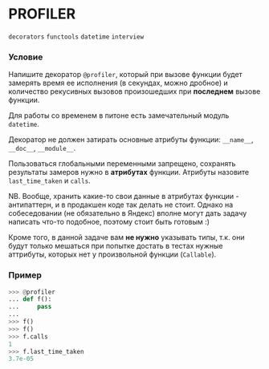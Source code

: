# PROFILER

`decorators` `functools` `datetime` `interview`

### Условие

Напишите декоратор `@profiler`, который при вызове функции будет замерять время ее исполнения
(в секундах, можно дробное) и количество рекусивных вызовов произошедших при **последнем** вызове функции.

Для работы со временем в питоне есть замечательный модуль `datetime`.

Декоратор не должен затирать основные атрибуты функции: `__name__`, `__doc__`, `__module__`.

Пользоваться глобальными переменными запрещено, сохранять результаты замеров нужно в **атрибутах** функции.
Атрибуты назовите `last_time_taken` и `calls`.

NB. Вообще, хранить какие-то свои данные в атрибутах функции - антипаттерн, и в продакшен коде так делать не стоит.
Однако на собеседовании (не обязательно в Яндекс) вполне могут дать задачу написать что-то подобное,
поэтому стоит быть готовым :)

Кроме того, в данной задаче вам **не нужно** указывать типы, т.к. они будут только мешаться при попытке
достать в тестах нужные аттрибуты, которых нет у произвольной функции (`Callable`).

### Пример

```python
>>> @profiler
... def f():
...     pass
...
>>> f()
>>> f()
>>> f.calls
1
>>> f.last_time_taken
3.7e-05
```
